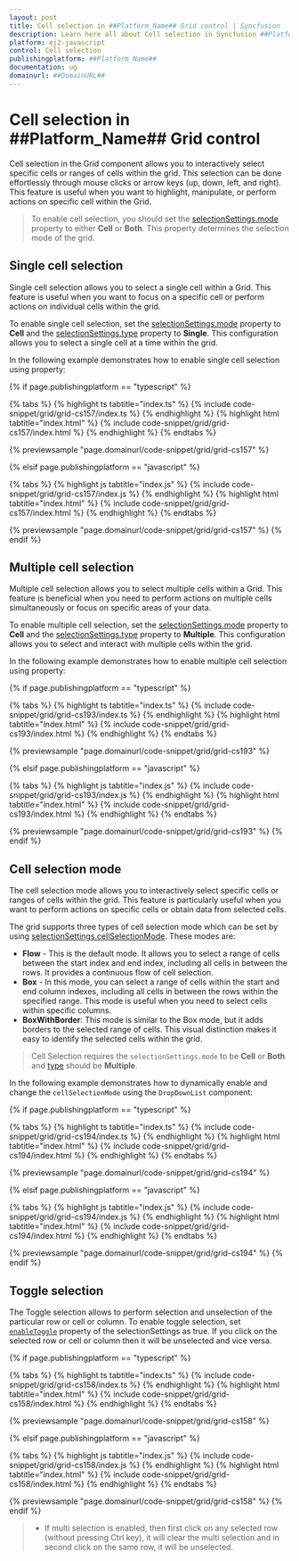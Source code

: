 ```yaml
---
layout: post
title: Cell selection in ##Platform_Name## Grid control | Syncfusion
description: Learn here all about Cell selection in Syncfusion ##Platform_Name## Grid control of Syncfusion Essential JS 2 and more.
platform: ej2-javascript
control: Cell selection 
publishingplatform: ##Platform_Name##
documentation: ug
domainurl: ##DomainURL##
---
```


# Cell selection in ##Platform_Name## Grid control

Cell selection in the Grid component allows you to interactively select specific cells or ranges of cells within the grid. This selection can be done effortlessly through mouse clicks or arrow keys (up, down, left, and right). This feature is useful when you want to highlight, manipulate, or perform actions on specific cell within the Grid.

> To enable cell selection, you should set the [selectionSettings.mode](../../api/grid/selectionSettings/#mode) property to either **Cell** or **Both**. This property determines the selection mode of the grid.

## Single cell selection 

Single cell selection allows you to select a single cell within a Grid. This feature is useful when you want to focus on a specific cell or perform actions on individual cells within the grid.

To enable single cell selection, set the [selectionSettings.mode](../../api/grid/selectionSettings/#mode) property to **Cell** and the [selectionSettings.type](../../api/grid/selectionSettings/#type) property to **Single**. This configuration allows you to select a single cell at a time within the grid.

In the following example demonstrates how to enable single cell selection using property:

{% if page.publishingplatform == "typescript" %}

 {% tabs %}
{% highlight ts tabtitle="index.ts" %}
{% include code-snippet/grid/grid-cs157/index.ts %}
{% endhighlight %}
{% highlight html tabtitle="index.html" %}
{% include code-snippet/grid/grid-cs157/index.html %}
{% endhighlight %}
{% endtabs %}
        
{% previewsample "page.domainurl/code-snippet/grid/grid-cs157" %}

{% elsif page.publishingplatform == "javascript" %}

{% tabs %}
{% highlight js tabtitle="index.js" %}
{% include code-snippet/grid/grid-cs157/index.js %}
{% endhighlight %}
{% highlight html tabtitle="index.html" %}
{% include code-snippet/grid/grid-cs157/index.html %}
{% endhighlight %}
{% endtabs %}

{% previewsample "page.domainurl/code-snippet/grid/grid-cs157" %}
{% endif %}

## Multiple cell selection 

Multiple cell selection allows you to select multiple cells within a Grid. This feature is beneficial when you need to perform actions on multiple cells simultaneously or focus on specific areas of your data.

To enable multiple cell selection, set the [selectionSettings.mode](../../api/grid/selectionSettings/#mode) property to **Cell** and the [selectionSettings.type](../../api/grid/selectionSettings/#type) property to **Multiple**. This configuration allows you to select and interact with multiple cells within the grid.

In the following example demonstrates how to enable multiple cell selection using property:

{% if page.publishingplatform == "typescript" %}

 {% tabs %}
{% highlight ts tabtitle="index.ts" %}
{% include code-snippet/grid/grid-cs193/index.ts %}
{% endhighlight %}
{% highlight html tabtitle="index.html" %}
{% include code-snippet/grid/grid-cs193/index.html %}
{% endhighlight %}
{% endtabs %}
        
{% previewsample "page.domainurl/code-snippet/grid/grid-cs193" %}

{% elsif page.publishingplatform == "javascript" %}

{% tabs %}
{% highlight js tabtitle="index.js" %}
{% include code-snippet/grid/grid-cs193/index.js %}
{% endhighlight %}
{% highlight html tabtitle="index.html" %}
{% include code-snippet/grid/grid-cs193/index.html %}
{% endhighlight %}
{% endtabs %}

{% previewsample "page.domainurl/code-snippet/grid/grid-cs193" %}
{% endif %}

## Cell selection mode 

The cell selection mode allows you to interactively select specific cells or ranges of cells within the grid. This feature is particularly useful when you want to perform actions on specific cells or obtain data from selected cells.

The grid supports three types of cell selection mode which can be set by using [selectionSettings.cellSelectionMode](../../api/grid/selectionSettings/#cellselectionmode). These modes are:

* **Flow** - This is the default mode. It allows you to select a range of cells between the start index and end index, including all cells in between the rows. It provides a continuous flow of cell selection.
* **Box** - In this mode, you can select a range of cells within the start and end column indexes, including all cells in between the rows within the specified range. This mode is useful when you need to select cells within specific columns.
* **BoxWithBorder**:  This mode is similar to the Box mode, but it adds borders to the selected range of cells. This visual distinction makes it easy to identify the selected cells within the grid.

> Cell Selection requires the `selectionSettings.mode` to be **Cell** or  **Both** and [type](../../api/grid/selectionSettings/#type) should be **Multiple**.

In the following example demonstrates how to dynamically enable and change the `cellSelectionMode` using the `DropDownList` component:

{% if page.publishingplatform == "typescript" %}

 {% tabs %}
{% highlight ts tabtitle="index.ts" %}
{% include code-snippet/grid/grid-cs194/index.ts %}
{% endhighlight %}
{% highlight html tabtitle="index.html" %}
{% include code-snippet/grid/grid-cs194/index.html %}
{% endhighlight %}
{% endtabs %}
        
{% previewsample "page.domainurl/code-snippet/grid/grid-cs194" %}

{% elsif page.publishingplatform == "javascript" %}

{% tabs %}
{% highlight js tabtitle="index.js" %}
{% include code-snippet/grid/grid-cs194/index.js %}
{% endhighlight %}
{% highlight html tabtitle="index.html" %}
{% include code-snippet/grid/grid-cs194/index.html %}
{% endhighlight %}
{% endtabs %}

{% previewsample "page.domainurl/code-snippet/grid/grid-cs194" %}
{% endif %}

## Toggle selection

The Toggle selection allows to perform selection and unselection of the particular row or cell or column. To enable toggle selection, set [`enableToggle`](../../api/grid/selectionSettings/#enabletoggle) property of the selectionSettings as true. If you click on the selected row or cell or column then it will be unselected and vice versa.

{% if page.publishingplatform == "typescript" %}

 {% tabs %}
{% highlight ts tabtitle="index.ts" %}
{% include code-snippet/grid/grid-cs158/index.ts %}
{% endhighlight %}
{% highlight html tabtitle="index.html" %}
{% include code-snippet/grid/grid-cs158/index.html %}
{% endhighlight %}
{% endtabs %}
        
{% previewsample "page.domainurl/code-snippet/grid/grid-cs158" %}

{% elsif page.publishingplatform == "javascript" %}

{% tabs %}
{% highlight js tabtitle="index.js" %}
{% include code-snippet/grid/grid-cs158/index.js %}
{% endhighlight %}
{% highlight html tabtitle="index.html" %}
{% include code-snippet/grid/grid-cs158/index.html %}
{% endhighlight %}
{% endtabs %}

{% previewsample "page.domainurl/code-snippet/grid/grid-cs158" %}
{% endif %}

> * If multi selection is enabled, then first click on any selected row (without pressing Ctrl key), it will clear the multi selection and in second click on the same row, it will be unselected.